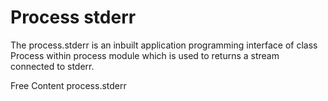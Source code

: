 # Process stderr
The process.stderr is an inbuilt application programming interface of class Process within process module which is used to returns a stream connected to stderr.

<ResourceGroupTitle>Free Content</ResourceGroupTitle>
<BadgeLink colorScheme='blue' badgeText='Docs' href='https://nodejs.org/api/process.html#processstderr'>process.stderr</BadgeLink>

